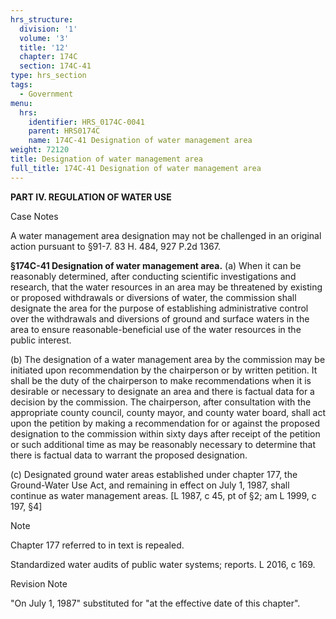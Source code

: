 ```yaml
---
hrs_structure:
  division: '1'
  volume: '3'
  title: '12'
  chapter: 174C
  section: 174C-41
type: hrs_section
tags:
  - Government
menu:
  hrs:
    identifier: HRS_0174C-0041
    parent: HRS0174C
    name: 174C-41 Designation of water management area
weight: 72120
title: Designation of water management area
full_title: 174C-41 Designation of water management area
---
```

**PART IV. REGULATION OF WATER USE**

Case Notes

A water management area designation may not be challenged in an original action pursuant to §91-7\. 83 H. 484, 927 P.2d 1367.

**§174C-41 Designation of water management area.** (a) When it can be reasonably determined, after conducting scientific investigations and research, that the water resources in an area may be threatened by existing or proposed withdrawals or diversions of water, the commission shall designate the area for the purpose of establishing administrative control over the withdrawals and diversions of ground and surface waters in the area to ensure reasonable-beneficial use of the water resources in the public interest.

(b) The designation of a water management area by the commission may be initiated upon recommendation by the chairperson or by written petition. It shall be the duty of the chairperson to make recommendations when it is desirable or necessary to designate an area and there is factual data for a decision by the commission. The chairperson, after consultation with the appropriate county council, county mayor, and county water board, shall act upon the petition by making a recommendation for or against the proposed designation to the commission within sixty days after receipt of the petition or such additional time as may be reasonably necessary to determine that there is factual data to warrant the proposed designation.

(c) Designated ground water areas established under chapter 177, the Ground-Water Use Act, and remaining in effect on July 1, 1987, shall continue as water management areas. [L 1987, c 45, pt of §2; am L 1999, c 197, §4]

Note

Chapter 177 referred to in text is repealed.

Standardized water audits of public water systems; reports. L 2016, c 169.

Revision Note

"On July 1, 1987" substituted for "at the effective date of this chapter".